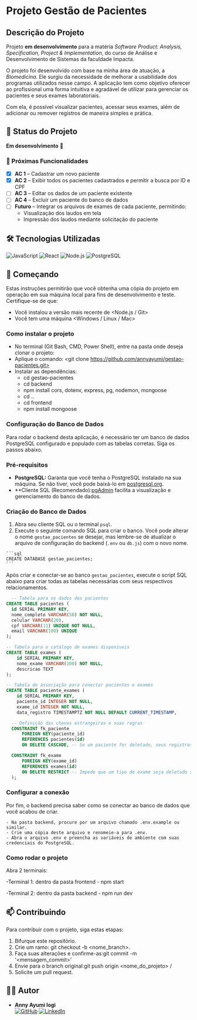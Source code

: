 # Projeto Gestão de Pacientes

## Descrição do Projeto
Projeto **em desenvolvimento** para a matéria *Software Product: Analysis, Specification, Project & Implementation*, do curso de Análise e Desenvolvimento de Sistemas da faculdade Impacta.

O projeto foi desenvolvido com base na minha área de atuação, a *Biomedicina*. Ele surgiu da necessidade de melhorar a usabilidade dos programas utilizados nesse campo. A aplicação tem como objetivo oferecer ao profissional uma forma intuitiva e agradável de utilizar para gerenciar os pacientes e seus exames laboratoriais.

Com ela, é possível visualizar pacientes, acessar seus exames, além de adicionar ou remover registros de maneira simples e prática.


## 📌 Status do Projeto

**Em desenvolvimento** 🚧  

### 🔧 Próximas Funcionalidades

- [X] **AC 1** – Cadastrar um novo paciente  
- [X] **AC 2** – Exibir todos os pacientes cadastrados e permitir a busca por ID e CPF 
- [ ] **AC 3** – Editar os dados de um paciente existente  
- [ ] **AC 4** – Excluir um paciente do banco de dados  
- [ ] **Futuro** – Integrar os arquivos de exames de cada paciente, permitindo:  
  - Visualização dos laudos em tela  
  - Impressão dos laudos mediante solicitação do paciente  


## 🛠️ Tecnologias Utilizadas

![JavaScript](https://img.shields.io/badge/JavaScript-F7DF1E?style=for-the-badge&logo=javascript&logoColor=000)
![React](https://img.shields.io/badge/React-20232A?style=for-the-badge&logo=react&logoColor=61DAFB)
![Node.js](https://img.shields.io/badge/Node.js-43853D?style=for-the-badge&logo=node.js&logoColor=white)
![PostgreSQL](https://img.shields.io/badge/PostgreSQL-316192?style=for-the-badge&logo=postgresql&logoColor=white)

## 🚀 Começando
Estas instruções permitirão que você obtenha uma cópia do projeto em operação em sua máquina local para fins de desenvolvimento e teste. Certifique-se de que: 

- Você instalou a versão mais recente de <Node.js / Git>
- Você tem uma máquina <Windows / Linux / Mac>

### Como instalar o projeto

- No terminal (Git Bash, CMD, Power Shell), entre na pasta onde deseja clonar o projeto: <cd sistema-pacientes>
- Aplique o comando: <git clone https://github.com/annyayumi/gestao-pacientes.git>
- Instalar as dependências:
  - cd gestao-pacientes
  - cd backend
  - npm install cors, dotenv, express, pg, nodemon, mongoose
  - cd ..
  - cd frontend
  - npm install mongoose

### Configuração do Banco de Dados
Para rodar o backend desta aplicação, é necessário ter um banco de dados PostgreSQL configurado e populado com as tabelas corretas. Siga os passos abaixo.

  ### Pré-requisitos
  - **PostgreSQL:** Garanta que você tenha o PostgreSQL instalado na sua máquina. Se não tiver, você pode baixá-lo em [postgresql.org](https://www.postgresql.org/download/).
  - **Cliente SQL (Recomendado):[pgAdmin](https://www.pgadmin.org/) facilita a visualização e gerenciamento do banco de dados.

  ### Criação do Banco de Dados
  1.  Abra seu cliente SQL ou o terminal `psql`.
  2.  Execute o seguinte comando SQL para criar o banco. Você pode alterar o nome `gestao_pacientes` se desejar, mas lembre-se de atualizar o arquivo de configuração do backend (`.env` ou `db.js`) com o novo nome.

    ```sql
    CREATE DATABASE gestao_pacientes;
    ```
  
  Após criar e conectar-se ao banco `gestao_pacientes`, execute o script SQL abaixo para criar todas as tabelas necessárias com seus respectivos relacionamentos.

  ```sql
    -- Tabela para os dados dos pacientes
  CREATE TABLE pacientes (
    id SERIAL PRIMARY KEY,
    nome_completo VARCHAR(50) NOT NULL,
    celular VARCHAR(20),
    cpf VARCHAR(11) UNIQUE NOT NULL,
    email VARCHAR(100) UNIQUE
  );

  -- Tabela para o catálogo de exames disponíveis
  CREATE TABLE exames (
      id SERIAL PRIMARY KEY,
      nome_exame VARCHAR(100) NOT NULL,
      descricao TEXT
  );

  -- Tabela de associação para conectar pacientes e exames
  CREATE TABLE paciente_exames (
      id SERIAL PRIMARY KEY,
      paciente_id INTEGER NOT NULL,
      exame_id INTEGER NOT NULL,
      data_registro TIMESTAMPTZ NOT NULL DEFAULT CURRENT_TIMESTAMP,

    -- Definição das chaves estrangeiras e suas regras
    CONSTRAINT fk_paciente
        FOREIGN KEY(paciente_id) 
        REFERENCES pacientes(id)
        ON DELETE CASCADE, -- Se um paciente for deletado, seus registros de exames também serão.

    CONSTRAINT fk_exame
        FOREIGN KEY(exame_id) 
        REFERENCES exames(id)
        ON DELETE RESTRICT -- Impede que um tipo de exame seja deletado se estiver em uso.
    );
  ```

  ### Configurar a conexão
  Por fim, o backend precisa saber como se conectar ao banco de dados que você acabou de criar.

    - Na pasta backend, procure por um arquivo chamado .env.example ou similar.
    - Crie uma cópia deste arquivo e renomeie-a para .env.
    - Abra o arquivo .env e preencha as variáveis de ambiente com suas credenciais do PostgreSQL.

### Como rodar o projeto
Abra 2 terminais:

  -Terminal 1: dentro da pasta frontend - npm start

  -Terminal 2: dentro da pasta backend - npm run dev

## 📫 Contribuindo
Para contribuir com o projeto, siga estas etapas:

1. Bifurque este repositório.
2. Crie um ramo: git checkout -b <nome_branch>.
3. Faça suas alterações e confirme-as:git commit -m '<mensagem_commit>'
4. Envie para o branch original:git push origin <nome_do_projeto> / <local>
5. Solicite um pull request.

## 👩‍💻 Autor

- **Anny Ayumi Iogi**  
  [![GitHub](https://img.shields.io/badge/GitHub-000?style=for-the-badge&logo=github&logoColor=white)](https://github.com/annyayumi)
  [![LinkedIn](https://img.shields.io/badge/LinkedIn-0A66C2?style=for-the-badge&logo=linkedin&logoColor=white)](https://www.linkedin.com/in/annyayumi/)

